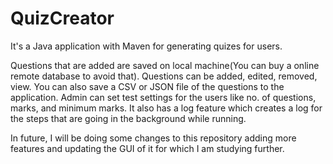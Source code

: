 # QuizCreator
It's a Java application with Maven for generating quizes for users.

Questions that are added are saved on local machine(You can buy a online remote database to avoid that).
Questions can be added, edited, removed, view.
You can also save a CSV or JSON file of the questions to the application.
Admin can set test settings for the users like no. of questions, marks, and minimum marks.
It also has a log feature which creates a log for the steps that are going in the background while running.

In future,  I will be doing some changes to this repository adding more features and updating the GUI of it for which I am studying further.
